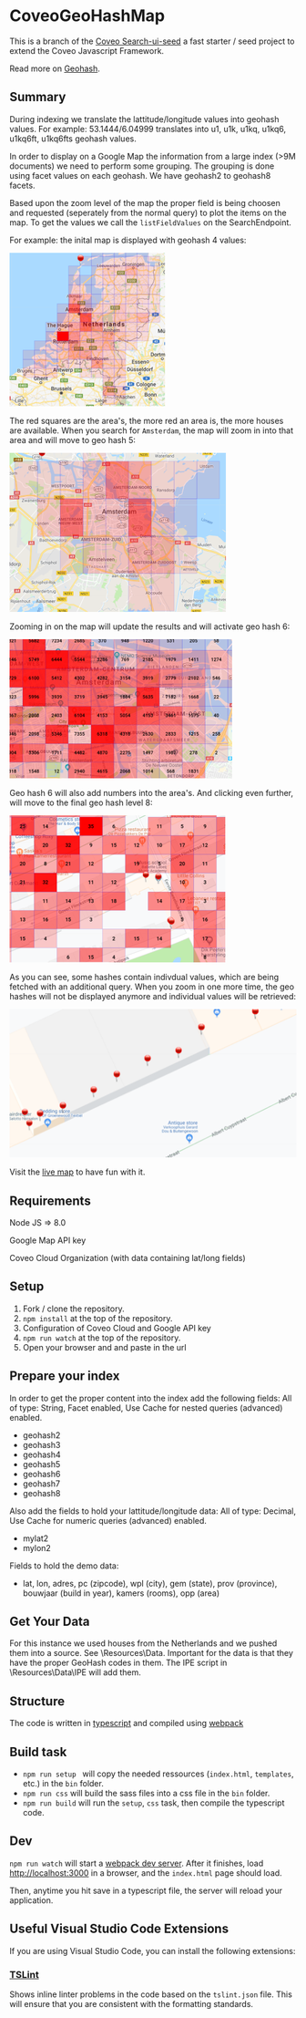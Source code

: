 # CoveoGeoHashMap 
This is a branch of the [Coveo Search-ui-seed](https://github.com/coveo/search-ui-seed) a fast starter / seed project to extend the Coveo Javascript Framework.

Read more on [Geohash](https://en.wikipedia.org/wiki/Geohash).

## Summary
During indexing we translate the lattitude/longitude values into geohash values.
For example: 53.1444/6.04999 translates into u1, u1k, u1kq, u1kq6, u1kq6ft, u1kq6fts geohash values.

In order to display on a Google Map the information from a large index (>9M documents) we need to perform some grouping. The grouping is done using facet values on each geohash. We have geohash2 to geohash8 facets.

Based upon the zoom level of the map the proper field is being choosen and requested (seperately from the normal query) to plot the items on the map. To get the values we call the `listFieldValues` on the SearchEndpoint.

For example: the inital map is displayed with geohash 4 values:

![Screenshot](ressources/Images/Geohash4.png)

The red squares are the area's, the more red an area is, the more houses are available.
When you search for `Amsterdam`, the map will zoom in into that area and will move to geo hash 5:

![Screenshot](ressources/Images/Geohash5.png)

Zooming in on the map will update the results and will activate geo hash 6:

![Screenshot](ressources/Images/Geohash6.png)

Geo hash 6 will also add numbers into the area's.
And clicking even further, will move to the final geo hash level 8:

![Screenshot](ressources/Images/Geohash8.png)

As you can see, some hashes contain indivdual values, which are being fetched with an additional query.
When you zoom in one more time, the geo hashes will not be displayed anymore and individual values will be retrieved:

![Screenshot](ressources/Images/NoMoreHash.png)



Visit the [live map](https://labs.coveodemo.com/geohash/index.html) to have fun with it. 

## Requirements
Node JS => 8.0

Google Map API key

Coveo Cloud Organization (with data containing lat/long fields)

## Setup

1. Fork / clone the repository.
2. `npm install` at the top of the repository.
3. Configuration of Coveo Cloud and Google API key
4. `npm run watch` at the top of the repository.
5. Open your browser and and paste in the url  

## Prepare your index
In order to get the proper content into the index add the following fields:
All of type: String, Facet enabled, Use Cache for nested queries (advanced) enabled.
- geohash2
- geohash3
- geohash4
- geohash5
- geohash6
- geohash7
- geohash8

Also add the fields to hold your lattitude/longitude data:
All of type: Decimal, Use Cache for numeric queries (advanced) enabled.
- mylat2
- mylon2

Fields to hold the demo data:
- lat, lon, adres, pc (zipcode), wpl (city), gem (state), prov (province), bouwjaar (build in year), kamers (rooms), opp (area)

## Get Your Data
For this instance we used houses from the Netherlands and we pushed them into a source. See \Resources\Data.
Important for the data is that they have the proper GeoHash codes in them. The IPE script in \Resources\Data\IPE will add them.

## Structure

The code is written in [typescript](http://www.typescriptlang.org/) and compiled using [webpack](https://webpack.github.io/)

## Build task

* `npm run setup ` will copy the needed ressources (`index.html`, `templates`, etc.) in the `bin` folder.
* `npm run css` will build the sass files into a css file in the `bin` folder.
* `npm run build` will run the `setup`, `css` task, then compile the typescript code.

## Dev

`npm run watch` will start a [webpack dev server](https://webpack.js.org/concepts/). After it finishes, load [http://localhost:3000](http://localhost:3000) in a browser, and the `index.html` page should load.

Then, anytime you hit save in a typescript file, the server will reload your application.

## Useful Visual Studio Code Extensions

If you are using Visual Studio Code, you can install the following extensions:

### [TSLint](https://marketplace.visualstudio.com/items?itemName=eg2.tslint)

Shows inline linter problems in the code based on the `tslint.json` file. This will ensure that you are consistent with the formatting standards. 


